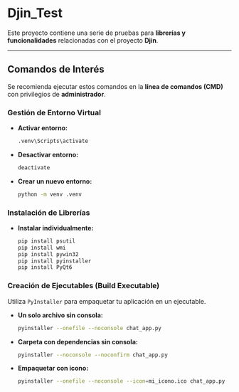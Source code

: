 # Djin_Test

Este proyecto contiene una serie de pruebas para **librerías y funcionalidades** relacionadas con el proyecto **Djin**.

---

## Comandos de Interés

Se recomienda ejecutar estos comandos en la **línea de comandos (CMD)** con privilegios de **administrador**.

### Gestión de Entorno Virtual

- **Activar entorno:**
  ```bash
  .venv\Scripts\activate
  ```
- **Desactivar entorno:**
  ```bash
  deactivate
  ```
- **Crear un nuevo entorno:**
  ```bash
  python -m venv .venv
  ```

### Instalación de Librerías

- **Instalar individualmente:**
  ```bash
  pip install psutil
  pip install wmi
  pip install pywin32
  pip install pyinstaller
  pip install PyQt6
  ```

### Creación de Ejecutables (Build Executable)

Utiliza `PyInstaller` para empaquetar tu aplicación en un ejecutable.

- **Un solo archivo sin consola:**
  ```bash
  pyinstaller --onefile --noconsole chat_app.py
  ```
- **Carpeta con dependencias sin consola:**
  ```bash
  pyinstaller --noconsole --noconfirm chat_app.py
  ```
- **Empaquetar con icono:**
  ```bash
  pyinstaller --onefile --noconsole --icon=mi_icono.ico chat_app.py
  ```
